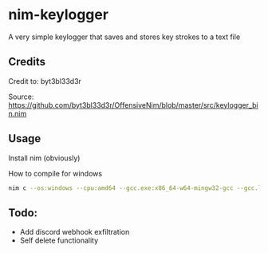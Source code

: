 # nim-keylogger
A very simple keylogger that saves and stores key strokes to a text file

## Credits
Credit to: byt3bl33d3r

Source: https://github.com/byt3bl33d3r/OffensiveNim/blob/master/src/keylogger_bin.nim

## Usage

Install nim (obviously)

How to compile for windows
```sh
nim c --os:windows --cpu:amd64 --gcc.exe:x86_64-w64-mingw32-gcc --gcc.linkerexe:x86_64-w64-mingw32-gcc -d:windows --passL:-mwindows main.nim
```

## Todo:

* Add discord webhook exfiltration
* Self delete functionality
